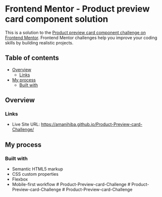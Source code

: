 # Frontend Mentor - Product preview card component solution

This is a solution to the [Product preview card component challenge on Frontend Mentor](https://www.frontendmentor.io/challenges/product-preview-card-component-GO7UmttRfa). Frontend Mentor challenges help you improve your coding skills by building realistic projects.

## Table of contents

- [Overview](#overview)
  - [Links](#links)
- [My process](#my-process)
  - [Built with](#built-with)

## Overview

### Links

- Live Site URL: https://amanihiba.github.io/Product-Preview-card-Challenge/

## My process

### Built with

- Semantic HTML5 markup
- CSS custom properties
- Flexbox
- Mobile-first workflow
  #   P r o d u c t - P r e v i e w - c a r d - C h a l l e n g e 
   
   #   P r o d u c t - P r e v i e w - c a r d - C h a l l e n g e 
   
   #   P r o d u c t - P r e v i e w - c a r d - C h a l l e n g e 
   
   
